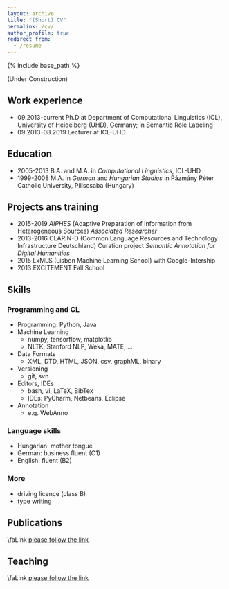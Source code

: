 ```yaml
---
layout: archive
title: "(Short) CV"
permalink: /cv/
author_profile: true
redirect_from:
  - /resume
---
```


{% include base_path %}


(Under Construction)


## Work experience

* 09.2013-current Ph.D at Department of Computational Linguistics (ICL), University of Heidelberg (UHD), Germany; in Semantic Role Labeling
* 09.2013-08.2019 Lecturer at ICL-UHD

## Education

* 2005-2013 B.A. and M.A. in *Computational Linguistics*, ICL-UHD 
* 1999-2008 M.A. in *German* and *Hungarian Studies* in Pázmány Péter Catholic University, Piliscsaba (Hungary)

## Projects ans training

* 2015-2019 *AIPHES* (Adaptive Preparation of Information from Heterogeneous Sources) *Associated Researcher*
* 2013-2016 CLARIN-D (Common Language Resources and Technology Infrastructure Deutschland) Curation project *Semantic Annotation for Digital Humanities*
* 2015 LxMLS (Lisbon Machine Learning School) with Google-Intership 
* 2013 EXCITEMENT Fall School


## Skills

### Programming and CL
* Programming: Python, Java
* Machine Learning
   * numpy, tensorflow, matplotlib
   * NLTK, Stanford NLP, Weka, MATE, ...
* Data Formats
   * XML, DTD, HTML, JSON, csv, graphML, binary
* Versioning
   * git, svn
* Editors, IDEs
    * bash, vi, LaTeX, BibTex
    * IDEs: PyCharm, Netbeans, Eclipse
* Annotation
    * e.g. WebAnno

### Language skills
* Hungarian: mother tongue
* German: business fluent (C1)
* English: fluent (B2)

### More
* driving licence (class B)
* type writing

## Publications

  \faLink [please follow the link](https://www.cl.uni-heidelberg.de/~mujdricz/publications/)
  

  
## Teaching

  \faLink [please follow the link](https://www.cl.uni-heidelberg.de/~mujdricz/teaching/)
  

